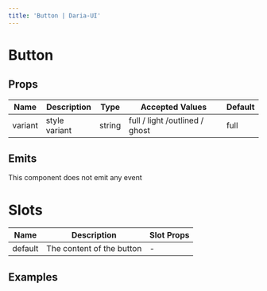 ```yaml
---
title: 'Button | Daria-UI'
---
```

<script setup lang="ts">
import CodeExample from '@/components/CodeExample.vue'
import ButtonBasic from '@/components/examples/button/ButtonBasic.vue';
import ButtonColors from '@/components/examples/button/ButtonColors.vue';
import ButtonCustom from '@/components/examples/button/ButtonCustom.vue';
</script>

# Button

## Props
| Name    | Description   | Type     | Accepted Values               | Default |
| ------- | ------------- | -------- | ----------------------------- | ------- |
| variant | style variant | string   | full / light /outlined / ghost| full    |


## Emits

This component does not emit any event

# Slots

| Name    | Description               | Slot Props |
|-------- | ------------------------- | ---------- |
| default | The content of the button | -          | 

## Examples

<CodeExample title="Basic Usage">
  <ButtonBasic />

  <template v-slot:code>

  ```vue <<< @/src/components/examples/button/ButtonBasic.vue
  //
  ```
  
  </template>
</CodeExample>

<CodeExample title="Color schemes">
  <ButtonColors />

  <template v-slot:code>

  ```vue <<< @/src/components/examples/button/ButtonColors.vue
  //
  ```
  
  </template>
</CodeExample>



<CodeExample title="Custom style">
  <ButtonCustom />

  <template v-slot:code>

  ```vue <<< @/src/components/examples/button/ButtonCustom.vue
  //
  ```
  
  </template>
</CodeExample>



